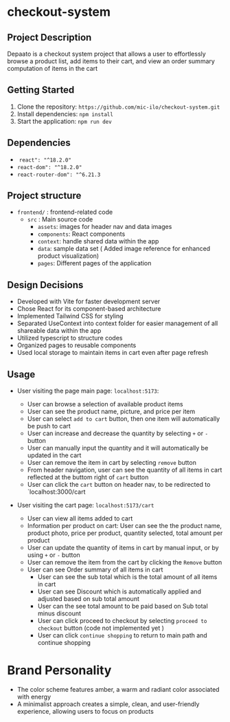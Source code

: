 # checkout-system

## Project Description
Depaato is a checkout system project that allows a user to effortlessly browse a product list, add items to their cart, and view an order summary computation of items in the cart

## Getting Started
1. Clone the repository: `https://github.com/mic-ilo/checkout-system.git`
2. Install dependencies:  `npm install`
3. Start the application: `npm run dev`

## Dependencies
-  `react": "^18.2.0"`
- `react-dom": "^18.2.0"`
- `react-router-dom": "^6.21.3`


## Project structure
- `frontend/` : frontend-related code
	- `src` : Main source code 
		- `assets`: images for header nav and data images 
		- `components`: React components
		 - `context`: handle shared data within the app
		 - `data`: sample data set ( Added image reference for enhanced product visualization)
		 - `pages`: Different pages of the application

## Design Decisions
- Developed with Vite for faster development server
- Chose React for its component-based architecture
- Implemented Tailwind CSS for styling 
- Separated UseContext into context folder for easier management of all shareable data within the app
- Utilized typescript to structure codes
- Organized pages to reusable components 
- Used local storage to maintain items in cart even after page refresh

## Usage
- User visiting the page main page: `localhost:5173`:
	- User can browse a selection of available product items
	- User can see the product name, picture, and price per item
	- User can select `add to cart` button,  then one item will automatically be push to cart
	- User can increase and decrease the quantity by selecting `+` or `-` button
	- User can manually input the quantity and it will automatically be updated in the cart
	- User can remove the item in cart by selecting `remove` button
	- From header navigation, user can see the quantity of all items in cart reflected at the buttom right of `cart` button
	- User can click the `cart` button on header nav, to be redirected to `localhost:3000/cart
	
- User visiting the cart page: `localhost:5173/cart` 
	- User can view all items added to cart
	- Information per product on cart: User can see the the product name, product photo, price per product, quantity selected, total amount per product
	- User can update the quantity of items in cart by manual input, or by using `+` or `-` button
	- User can remove the item from the cart by clicking the `Remove` button
	- User can see Order summary of all items in cart
		- User can see the sub total which is the total amount of all items in cart
		- User can see Discount which is automatically applied and adjusted based on sub total amount
		- User can the see total amount to be paid based on Sub total minus discount
		- User can click proceed to checkout by selecting `proceed to checkout` button (code not implemented yet )
		- User can click `continue shopping` to return to main path and continue shopping

# Brand Personality
- The color scheme features amber, a warm and radiant color associated with energy 
- A minimalist approach creates a simple, clean, and user-friendly experience, allowing users to focus on products
